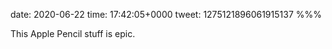 date: 2020-06-22
time: 17:42:05+0000
tweet: 1275121896061915137
%%%

This Apple Pencil stuff is epic.
